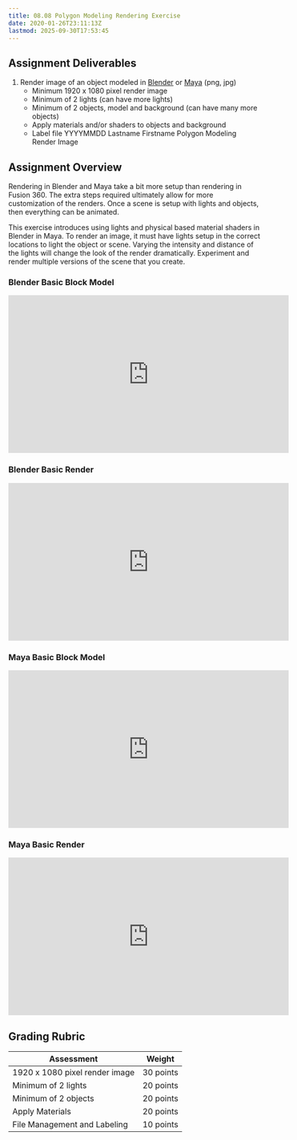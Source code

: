 ```yaml
---
title: 08.08 Polygon Modeling Rendering Exercise
date: 2020-01-26T23:11:13Z
lastmod: 2025-09-30T17:53:45
---
```


## Assignment Deliverables

1. Render image of an object modeled in [Blender](../../../../3d-modeling/blender/blender.md) or [Maya](../../../../3d-modeling/maya/maya.md) (png, jpg)
   - Minimum 1920 x 1080 pixel render image
   - Minimum of 2 lights (can have more lights)
   - Minimum of 2 objects, model and background (can have many more objects)
   - Apply materials and/or shaders to objects and background
   - Label file YYYYMMDD Lastname Firstname Polygon Modeling Render Image

## Assignment Overview

Rendering in Blender and Maya take a bit more setup than rendering in Fusion 360. The extra steps required ultimately allow for more customization of the renders. Once a scene is setup with lights and objects, then everything can be animated.

This exercise introduces using lights and physical based material shaders in Blender in Maya. To render an image, it must have lights setup in the correct locations to light the object or scene. Varying the intensity and distance of the lights will change the look of the render dramatically. Experiment and render multiple versions of the scene that you create.

<div class="video-grid">

<div class="video-card">

### Blender Basic Block Model

<div class="iframe-16-9-container">
<iframe class="youTubeIframe"  width="560" height="315" src="https://www.youtube.com/embed/L5e7ysUUI7A?rel=0" title="YouTube video player" frameborder="0" allow="accelerometer; autoplay; clipboard-write; encrypted-media; gyroscope; picture-in-picture; web-share" referrerpolicy="strict-origin-when-cross-origin" allowfullscreen></iframe>
</div>
</div>

<div class="video-card">

### Blender Basic Render

<div class="iframe-16-9-container">
<iframe class="youTubeIframe"  width="560" height="315" src="https://www.youtube.com/embed/Qw8jl8mKEsY?rel=0" title="YouTube video player" frameborder="0" allow="accelerometer; autoplay; clipboard-write; encrypted-media; gyroscope; picture-in-picture; web-share" referrerpolicy="strict-origin-when-cross-origin" allowfullscreen></iframe>
</div>
</div>

<div class="video-card">

### Maya Basic Block Model

<div class="iframe-16-9-container">
<iframe class="youTubeIframe"  width="560" height="315" src="https://www.youtube.com/embed/lLItO9mBwxM?rel=0" title="YouTube video player" frameborder="0" allow="accelerometer; autoplay; clipboard-write; encrypted-media; gyroscope; picture-in-picture; web-share" referrerpolicy="strict-origin-when-cross-origin" allowfullscreen></iframe>
</div>
</div>

<div class="video-card">

### Maya Basic Render

<div class="iframe-16-9-container">
<iframe class="youTubeIframe"  width="560" height="315" src="https://www.youtube.com/embed/9RHh4OSPKQQ?rel=0" title="YouTube video player" frameborder="0" allow="accelerometer; autoplay; clipboard-write; encrypted-media; gyroscope; picture-in-picture; web-share" referrerpolicy="strict-origin-when-cross-origin" allowfullscreen></iframe>
</div>
</div>

</div>

## Grading Rubric

<div class="responsive-table-markdown">

| Assessment                     | Weight    |
| ------------------------------ | --------- |
| 1920 x 1080 pixel render image | 30 points |
| Minimum of 2 lights            | 20 points |
| Minimum of 2 objects           | 20 points |
| Apply Materials                | 20 points |
| File Management and Labeling   | 10 points |

</div>
